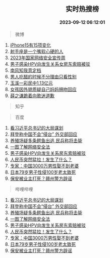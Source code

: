<div align="center"><h2>实时热搜榜</h2><h4>2023-09-12 06:12:01</h4></div>

> 微博  

1. [iPhone15有15项变化](https://s.weibo.com/weibo?q=%23iPhone15%E6%9C%8915%E9%A1%B9%E5%8F%98%E5%8C%96%23&t=31&band_rank=1&Refer=top)<br />
2. [射手座是一个嘴软心硬的人](https://s.weibo.com/weibo?q=%E5%B0%84%E6%89%8B%E5%BA%A7%E6%98%AF%E4%B8%80%E4%B8%AA%E5%98%B4%E8%BD%AF%E5%BF%83%E7%A1%AC%E7%9A%84%E4%BA%BA&t=31&band_rank=2&Refer=top)<br />
3. [2023年国家网络安全宣传周](https://s.weibo.com/weibo?q=%232023%E5%B9%B4%E5%9B%BD%E5%AE%B6%E7%BD%91%E7%BB%9C%E5%AE%89%E5%85%A8%E5%AE%A3%E4%BC%A0%E5%91%A8%23&t=31&band_rank=3&Refer=top)<br />
4. [男子感染HPV向发生关系女房东索赔被驳](https://s.weibo.com/weibo?q=%23%E7%94%B7%E5%AD%90%E6%84%9F%E6%9F%93HPV%E5%90%91%E5%8F%91%E7%94%9F%E5%85%B3%E7%B3%BB%E5%A5%B3%E6%88%BF%E4%B8%9C%E7%B4%A2%E8%B5%94%E8%A2%AB%E9%A9%B3%23&t=31&band_rank=4&Refer=top)<br />
5. [南风知我意定档](https://s.weibo.com/weibo?q=%E5%8D%97%E9%A3%8E%E7%9F%A5%E6%88%91%E6%84%8F%E5%AE%9A%E6%A1%A3&t=31&band_rank=5&Refer=top)<br />
6. [男人吃醋的时候不分理由只看性别](https://s.weibo.com/weibo?q=%23%E7%94%B7%E4%BA%BA%E5%90%83%E9%86%8B%E7%9A%84%E6%97%B6%E5%80%99%E4%B8%8D%E5%88%86%E7%90%86%E7%94%B1%E5%8F%AA%E7%9C%8B%E6%80%A7%E5%88%AB%23&t=31&band_rank=6&Refer=top)<br />
7. [玉溪一彩民中1.13亿元](https://s.weibo.com/weibo?q=%23%E7%8E%89%E6%BA%AA%E4%B8%80%E5%BD%A9%E6%B0%91%E4%B8%AD1.13%E4%BA%BF%E5%85%83%23&t=31&band_rank=7&Refer=top)<br />
8. [女孩因外貌质疑自己妈妈拥吻回应](https://s.weibo.com/weibo?q=%23%E5%A5%B3%E5%AD%A9%E5%9B%A0%E5%A4%96%E8%B2%8C%E8%B4%A8%E7%96%91%E8%87%AA%E5%B7%B1%E5%A6%88%E5%A6%88%E6%8B%A5%E5%90%BB%E5%9B%9E%E5%BA%94%23&t=31&band_rank=8&Refer=top)<br />
9. [薛之谦跪着向歌迷道歉](https://s.weibo.com/weibo?q=%23%E8%96%9B%E4%B9%8B%E8%B0%A6%E8%B7%AA%E7%9D%80%E5%90%91%E6%AD%8C%E8%BF%B7%E9%81%93%E6%AD%89%23&t=31&band_rank=9&Refer=top)<br />

> 知乎  


> 百度  

1. [看习近平总书记的大局谋划](https://www.baidu.com/s?wd=%E7%9C%8B%E4%B9%A0%E8%BF%91%E5%B9%B3%E6%80%BB%E4%B9%A6%E8%AE%B0%E7%9A%84%E5%A4%A7%E5%B1%80%E8%B0%8B%E5%88%92&sa=fyb_news&rsv_dl=fyb_news)<br />
2. [拜登称中国不会“侵台” 外交部回应](https://www.baidu.com/s?wd=%E6%8B%9C%E7%99%BB%E7%A7%B0%E4%B8%AD%E5%9B%BD%E4%B8%8D%E4%BC%9A%E2%80%9C%E4%BE%B5%E5%8F%B0%E2%80%9D+%E5%A4%96%E4%BA%A4%E9%83%A8%E5%9B%9E%E5%BA%94&sa=fyb_news&rsv_dl=fyb_news)<br />
3. [养殖场疑多条鳄鱼出逃 民兵称将击毙](https://www.baidu.com/s?wd=%E5%85%BB%E6%AE%96%E5%9C%BA%E7%96%91%E5%A4%9A%E6%9D%A1%E9%B3%84%E9%B1%BC%E5%87%BA%E9%80%83+%E6%B0%91%E5%85%B5%E7%A7%B0%E5%B0%86%E5%87%BB%E6%AF%99&sa=fyb_news&rsv_dl=fyb_news)<br />
4. [一图了解网络安全法](https://www.baidu.com/s?wd=%E4%B8%80%E5%9B%BE%E4%BA%86%E8%A7%A3%E7%BD%91%E7%BB%9C%E5%AE%89%E5%85%A8%E6%B3%95&sa=fyb_news&rsv_dl=fyb_news)<br />
5. [男子感染HPV向发生关系房东索赔被驳](https://www.baidu.com/s?wd=%E7%94%B7%E5%AD%90%E6%84%9F%E6%9F%93HPV%E5%90%91%E5%8F%91%E7%94%9F%E5%85%B3%E7%B3%BB%E6%88%BF%E4%B8%9C%E7%B4%A2%E8%B5%94%E8%A2%AB%E9%A9%B3&sa=fyb_news&rsv_dl=fyb_news)<br />
6. [人民币突然猛拉！发生了什么？](https://www.baidu.com/s?wd=%E4%BA%BA%E6%B0%91%E5%B8%81%E7%AA%81%E7%84%B6%E7%8C%9B%E6%8B%89%EF%BC%81%E5%8F%91%E7%94%9F%E4%BA%86%E4%BB%80%E4%B9%88%EF%BC%9F&sa=fyb_news&rsv_dl=fyb_news)<br />
7. [专家：中国3000万男性娶不到老婆](https://www.baidu.com/s?wd=%E4%B8%93%E5%AE%B6%EF%BC%9A%E4%B8%AD%E5%9B%BD3000%E4%B8%87%E7%94%B7%E6%80%A7%E5%A8%B6%E4%B8%8D%E5%88%B0%E8%80%81%E5%A9%86&sa=fyb_news&rsv_dl=fyb_news)<br />
8. [日本79岁男子性侵100岁老太致死](https://www.baidu.com/s?wd=%E6%97%A5%E6%9C%AC79%E5%B2%81%E7%94%B7%E5%AD%90%E6%80%A7%E4%BE%B5100%E5%B2%81%E8%80%81%E5%A4%AA%E8%87%B4%E6%AD%BB&sa=fyb_news&rsv_dl=fyb_news)<br />
9. [保安被业主打死？赣州警方辟谣](https://www.baidu.com/s?wd=%E4%BF%9D%E5%AE%89%E8%A2%AB%E4%B8%9A%E4%B8%BB%E6%89%93%E6%AD%BB%EF%BC%9F%E8%B5%A3%E5%B7%9E%E8%AD%A6%E6%96%B9%E8%BE%9F%E8%B0%A3&sa=fyb_news&rsv_dl=fyb_news)<br />

> 哔哩哔哩  

1. [看习近平总书记的大局谋划](https://www.baidu.com/s?wd=%E7%9C%8B%E4%B9%A0%E8%BF%91%E5%B9%B3%E6%80%BB%E4%B9%A6%E8%AE%B0%E7%9A%84%E5%A4%A7%E5%B1%80%E8%B0%8B%E5%88%92&sa=fyb_news&rsv_dl=fyb_news)<br />
2. [拜登称中国不会“侵台” 外交部回应](https://www.baidu.com/s?wd=%E6%8B%9C%E7%99%BB%E7%A7%B0%E4%B8%AD%E5%9B%BD%E4%B8%8D%E4%BC%9A%E2%80%9C%E4%BE%B5%E5%8F%B0%E2%80%9D+%E5%A4%96%E4%BA%A4%E9%83%A8%E5%9B%9E%E5%BA%94&sa=fyb_news&rsv_dl=fyb_news)<br />
3. [养殖场疑多条鳄鱼出逃 民兵称将击毙](https://www.baidu.com/s?wd=%E5%85%BB%E6%AE%96%E5%9C%BA%E7%96%91%E5%A4%9A%E6%9D%A1%E9%B3%84%E9%B1%BC%E5%87%BA%E9%80%83+%E6%B0%91%E5%85%B5%E7%A7%B0%E5%B0%86%E5%87%BB%E6%AF%99&sa=fyb_news&rsv_dl=fyb_news)<br />
4. [一图了解网络安全法](https://www.baidu.com/s?wd=%E4%B8%80%E5%9B%BE%E4%BA%86%E8%A7%A3%E7%BD%91%E7%BB%9C%E5%AE%89%E5%85%A8%E6%B3%95&sa=fyb_news&rsv_dl=fyb_news)<br />
5. [男子感染HPV向发生关系房东索赔被驳](https://www.baidu.com/s?wd=%E7%94%B7%E5%AD%90%E6%84%9F%E6%9F%93HPV%E5%90%91%E5%8F%91%E7%94%9F%E5%85%B3%E7%B3%BB%E6%88%BF%E4%B8%9C%E7%B4%A2%E8%B5%94%E8%A2%AB%E9%A9%B3&sa=fyb_news&rsv_dl=fyb_news)<br />
6. [人民币突然猛拉！发生了什么？](https://www.baidu.com/s?wd=%E4%BA%BA%E6%B0%91%E5%B8%81%E7%AA%81%E7%84%B6%E7%8C%9B%E6%8B%89%EF%BC%81%E5%8F%91%E7%94%9F%E4%BA%86%E4%BB%80%E4%B9%88%EF%BC%9F&sa=fyb_news&rsv_dl=fyb_news)<br />
7. [专家：中国3000万男性娶不到老婆](https://www.baidu.com/s?wd=%E4%B8%93%E5%AE%B6%EF%BC%9A%E4%B8%AD%E5%9B%BD3000%E4%B8%87%E7%94%B7%E6%80%A7%E5%A8%B6%E4%B8%8D%E5%88%B0%E8%80%81%E5%A9%86&sa=fyb_news&rsv_dl=fyb_news)<br />
8. [日本79岁男子性侵100岁老太致死](https://www.baidu.com/s?wd=%E6%97%A5%E6%9C%AC79%E5%B2%81%E7%94%B7%E5%AD%90%E6%80%A7%E4%BE%B5100%E5%B2%81%E8%80%81%E5%A4%AA%E8%87%B4%E6%AD%BB&sa=fyb_news&rsv_dl=fyb_news)<br />
9. [保安被业主打死？赣州警方辟谣](https://www.baidu.com/s?wd=%E4%BF%9D%E5%AE%89%E8%A2%AB%E4%B8%9A%E4%B8%BB%E6%89%93%E6%AD%BB%EF%BC%9F%E8%B5%A3%E5%B7%9E%E8%AD%A6%E6%96%B9%E8%BE%9F%E8%B0%A3&sa=fyb_news&rsv_dl=fyb_news)<br />
